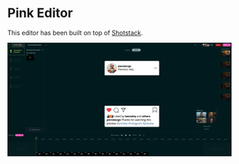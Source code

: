 # Pink Editor

This editor has been built on top of [Shotstack](https://shotstack.io).

![Editor](./screenshot.png)
